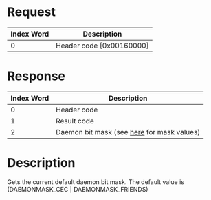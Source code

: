 # Request

| Index Word | Description                |
|------------|----------------------------|
| 0          | Header code \[0x00160000\] |

# Response

| Index Word | Description                                                           |
|------------|-----------------------------------------------------------------------|
| 0          | Header code                                                           |
| 1          | Result code                                                           |
| 2          | Daemon bit mask (see [here](NDM_Services "wikilink") for mask values) |

# Description

Gets the current default daemon bit mask. The default value is
(DAEMONMASK_CEC \| DAEMONMASK_FRIENDS)